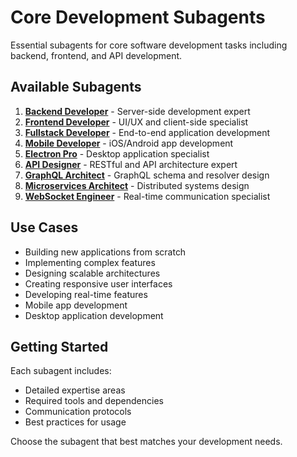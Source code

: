 # Core Development Subagents

Essential subagents for core software development tasks including backend, frontend, and API development.

## Available Subagents

1. **[Backend Developer](backend-developer.md)** - Server-side development expert
2. **[Frontend Developer](frontend-developer.md)** - UI/UX and client-side specialist
3. **[Fullstack Developer](fullstack-developer.md)** - End-to-end application development
4. **[Mobile Developer](mobile-developer.md)** - iOS/Android app development
5. **[Electron Pro](electron-pro.md)** - Desktop application specialist
6. **[API Designer](api-designer.md)** - RESTful and API architecture expert
7. **[GraphQL Architect](graphql-architect.md)** - GraphQL schema and resolver design
8. **[Microservices Architect](microservices-architect.md)** - Distributed systems design
9. **[WebSocket Engineer](websocket-engineer.md)** - Real-time communication specialist

## Use Cases

- Building new applications from scratch
- Implementing complex features
- Designing scalable architectures
- Creating responsive user interfaces
- Developing real-time features
- Mobile app development
- Desktop application development

## Getting Started

Each subagent includes:
- Detailed expertise areas
- Required tools and dependencies
- Communication protocols
- Best practices for usage

Choose the subagent that best matches your development needs.